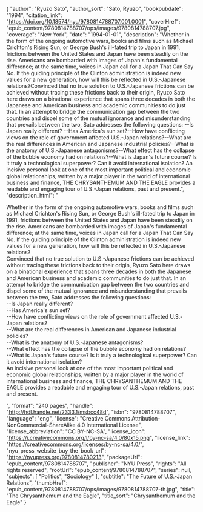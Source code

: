 {
  "author": "Ryuzo Sato",
  "author_sort": "Sato, Ryuzo",
  "bookpubdate": "1994",
  "citation_link": "https://doi.org/10.18574/nyu/9780814788707.001.0001",
  "coverHref": "epub_content/9780814788707/ops/images/9780814788707.jpg",
  "coverage": "New York",
  "date": "1994-01-01",
  "description": "Whether in the form of the ongoing automotive wars, books and films such as Michael Crichton's Rising Sun, or George Bush's ill-fated trip to Japan in 1991, frictions between the United States and Japan have been steadily on the rise.  Americans are bombarded with images of Japan's fundamental difference; at the same time, voices in Japan call for a Japan That Can Say No.  If the guiding principle of the Clinton administration is indeed new values for a new generation, how will this be reflected in U.S.-Japanese relations?Convinced that no true solution to U.S.-Japanese frictions can be achieved without tracing these frictions back to their origin, Ryuzo Sato here draws on a binational experience that spans three decades in both the Japanese and American business and academic communities to do just that.  In an attempt to bridge the communication gap between the two countries and dispel some of the mutual ignorance and misunderstanding that prevails between the two, Sato addresses the following questions: --Is Japan really different?  --Has America's sun set?--How have conflicting views on the role of government affected U.S.-Japan relations?--What are the real differences in American and Japanese industrial policies?--What is the anatomy of U.S.-Japanese antagonisms?--What effect has the collapse of the bubble economy had on relations?--What is Japan's future course?  Is it truly a technological superpower?  Can it avoid international isolation? An incisive personal look at one of the most important political and economic global relationships, written by a major player in the world of international business and finance, THE CHRYSANTHEMUM AND THE EAGLE provides a readable and engaging tour of U.S.-Japan relations, past and present.",
  "description_html": "<p>Whether in the form of the ongoing automotive wars, books and films such as Michael Crichton's Rising Sun, or George Bush's ill-fated trip to Japan in 1991, frictions between the United States and Japan have been steadily on the rise.  Americans are bombarded with images of Japan's fundamental difference; at the same time, voices in Japan call for a Japan That Can Say No.  If the guiding principle of the Clinton administration is indeed new values for a new generation, how will this be reflected in U.S.-Japanese relations?<br>Convinced that no true solution to U.S.-Japanese frictions can be achieved without tracing these frictions back to their origin, Ryuzo Sato here draws on a binational experience that spans three decades in both the Japanese and American business and academic communities to do just that.  In an attempt to bridge the communication gap between the two countries and dispel some of the mutual ignorance and misunderstanding that prevails between the two, Sato addresses the following questions:<br> --Is Japan really different?  <br>--Has America's sun set?<br>--How have conflicting views on the role of government affected U.S.-Japan relations?<br>--What are the real differences in American and Japanese industrial policies?<br>--What is the anatomy of U.S.-Japanese antagonisms?<br>--What effect has the collapse of the bubble economy had on relations?<br>--What is Japan's future course?  Is it truly a technological superpower?  Can it avoid international isolation?<br> An incisive personal look at one of the most important political and economic global relationships, written by a major player in the world of international business and finance, THE CHRYSANTHEMUM AND THE EAGLE provides a readable and engaging tour of U.S.-Japan relations, past and present.</p>",
  "format": "240 pages",
  "handle": "http://hdl.handle.net/2333.1/msbcc48d",
  "isbn": "9780814788707",
  "language": "eng",
  "license": "Creative Commons Attribution-NonCommercial-ShareAlike 4.0 International License",
  "license_abbreviation": "CC BY-NC-SA",
  "license_icon": "https://i.creativecommons.org/l/by-nc-sa/4.0/80x15.png",
  "license_link": "https://creativecommons.org/licenses/by-nc-sa/4.0/",
  "nyu_press_website_buy_the_book_url": "https://nyupress.org/9780814780213",
  "packageUrl": "epub_content/9780814788707",
  "publisher": "NYU Press",
  "rights": "All rights reserved",
  "rootUrl": "epub_content/9780814788707",
  "series": null,
  "subjects": [
    "Politics",
    "Sociology"
  ],
  "subtitle": "The Future of U.S.-Japan Relations",
  "thumbHref": "epub_content/9780814788707/ops/images/9780814788707-th.jpg",
  "title": "The Chrysanthemum and the Eagle",
  "title_sort": "Chrysanthemum and the Eagle"
}
